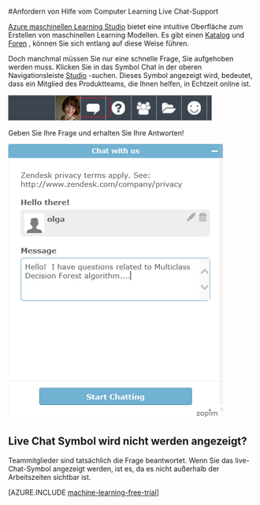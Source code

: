 <properties 
    pageTitle="Anfordern von Hilfe vom Computer Learning Live Chat Support | Microsoft Azure" 
    description="Hilfe in Echtzeit für maschinelle Learning in der Cloud mit dem Feature Live-Chat-Support." 
    services="machine-learning" 
    documentationCenter="" 
    authors="garyericson" 
    manager="opapel" 
    editor="cgronlun"/>
<tags 
    ms.service="machine-learning" 
    ms.workload="data-services" 
    ms.tgt_pltfrm="na" 
    ms.devlang="na" 
    ms.topic="article" 
    ms.date="09/29/2016" 
    ms.author="garye"/>
#<a name="get-help-from-machine-learning-live-chat-support"></a>Anfordern von Hilfe vom Computer Learning Live Chat-Support

[Azure maschinellen Learning Studio](machine-learning-what-is-ml-studio.md) bietet eine intuitive Oberfläche zum Erstellen von maschinellen Learning Modellen. Es gibt einen [Katalog](machine-learning-gallery-how-to-use-contribute-publish.md) und [Foren](https://social.msdn.microsoft.com/forums/azure/home?forum=MachineLearning) , können Sie sich entlang auf diese Weise führen. 

Doch manchmal müssen Sie nur eine schnelle Frage, Sie aufgehoben werden muss. Klicken Sie in das Symbol Chat in der oberen Navigationsleiste [Studio](machine-learning-what-is-ml-studio.md) -suchen.  Dieses Symbol angezeigt wird, bedeutet, dass ein Mitglied des Produktteams, die Ihnen helfen, in Echtzeit online ist.

![Azure ML Chat](./media/machine-learning-live-chat/AzureMLChatNavBar.png)

Geben Sie Ihre Frage und erhalten Sie Ihre Antworten!

![Azure ML Chat Dialogfeld](./media/machine-learning-live-chat/AzureMLChat.png)

## <a name="dont-see-the-live-chat-icon"></a>Live Chat Symbol wird nicht werden angezeigt?
Teammitglieder sind tatsächlich die Frage beantwortet. Wenn Sie das live-Chat-Symbol angezeigt werden, ist es, da es nicht außerhalb der Arbeitszeiten sichtbar ist. 

[AZURE.INCLUDE [machine-learning-free-trial](../../includes/machine-learning-free-trial.md)] 
